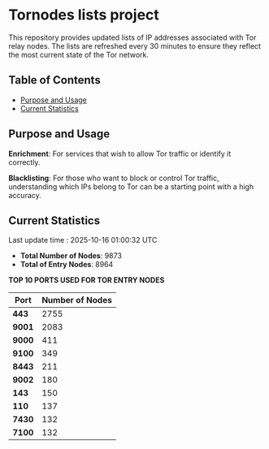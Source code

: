 # Tornodes lists project

This repository provides updated lists of IP addresses associated with Tor relay nodes. The lists are refreshed every 30 minutes to ensure they reflect the most current state of the Tor network.

## Table of Contents

- [Purpose and Usage](#purpose-and-usage)
- [Current Statistics](#current-statistics)


## Purpose and Usage

**Enrichment**: For services that wish to allow Tor traffic or identify it correctly.

**Blacklisting**: For those who want to block or control Tor traffic, understanding which IPs belong to Tor can be a starting point with a high accuracy.

## Current Statistics

Last update time : 2025-10-16 01:00:32 UTC

- **Total Number of Nodes**: 9873
- **Total of Entry Nodes**: 8964

**TOP 10 PORTS USED FOR TOR ENTRY NODES**

| **Port** | **Number of Nodes** |
|------|-----------------|
| **443**   | 2755  |
| **9001**   | 2083  |
| **9000**   | 411  |
| **9100**   | 349  |
| **8443**   | 211  |
| **9002**   | 180  |
| **143**   | 150  |
| **110**   | 137  |
| **7430**   | 132  |
| **7100**   | 132  |


